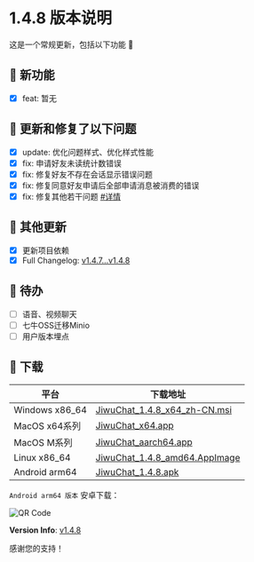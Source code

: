 # 1.4.8 版本说明

这是一个常规更新，包括以下功能 🧪

## 🔮 新功能

- [x] feat: 暂无

## 🔨 更新和修复了以下问题

- [x] update: 优化问题样式、优化样式性能
- [x] fix: 申请好友未读统计数错误
- [x] fix: 修复好友不存在会话显示错误问题
- [x] fix: 修复同意好友申请后全部申请消息被消费的错误
- [x] fix: 修复其他若干问题 [#详情](https://github.com/KiWi233333/jiwu-mall-chat-tauri/compare/v1.4.7...v1.4.8)

## 🧿 其他更新

- [x] 更新项目依赖
- [x] Full Changelog: [v1.4.7...v1.4.8](https://github.com/KiWi233333/jiwu-mall-chat-tauri/compare/v1.4.7...v1.4.8)

## 📌 待办

- [ ] 语音、视频聊天
- [ ] 七牛OSS迁移Minio
- [ ] 用户版本埋点

## 🧪 下载

| 平台           | 下载地址                                                                                                                                   |
| -------------- | ------------------------------------------------------------------------------------------------------------------------------------------ |
| Windows x86_64 | [JiwuChat_1.4.8_x64_zh-CN.msi](https://github.com/KiWi233333/jiwu-mall-chat-tauri/releases/download/v1.4.8/JiwuChat_1.4.8_x64_zh-CN.msi)   |
| MacOS x64系列  | [JiwuChat_x64.app](https://github.com/KiWi233333/jiwu-mall-chat-tauri/releases/download/v1.4.8/JiwuChat_1.4.8_x64.dmg)                     |
| MacOS M系列    | [JiwuChat_aarch64.app](https://github.com/KiWi233333/jiwu-mall-chat-tauri/releases/download/v1.4.8/JiwuChat_1.4.8_aarch64.dmg)             |
| Linux x86_64   | [JiwuChat_1.4.8_amd64.AppImage](https://github.com/KiWi233333/jiwu-mall-chat-tauri/releases/download/v1.4.8/JiwuChat_1.4.8_amd64.AppImage) |
| Android arm64  | [JiwuChat_1.4.8.apk](https://github.com/KiWi233333/jiwu-mall-chat-tauri/releases/download/v1.4.8/JiwuChat_1.4.8.apk)                       |

<!-- JiwuChat_1.4.8.apk -->

`Android arm64 版本` 安卓下载：

![QR Code](https://api.jiwu.kiwi2333.top/res/qrcode/stream?content=https://github.com/KiWi233333/jiwu-mall-chat-tauri/releases/download/v1.4.8/JiwuChat_1.4.8.apk&w=200&h=200)

**Version Info**: [v1.4.8](https://github.com/KiWi233333/jiwu-mall-chat-tauri/blob/main/.github/releasemd/v1.4.8.md)

感谢您的支持！
